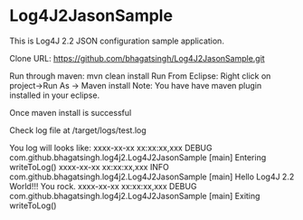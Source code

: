 # Log4J2JasonSample
This is Log4J 2.2 JSON configuration sample application.

Clone URL: https://github.com/bhagatsingh/Log4J2JasonSample.git

Run through maven: mvn clean install
Run From Eclipse: Right click on project->Run As -> Maven install 
Note: You have have maven plugin installed in your eclipse.

Once maven install is successful

Check log file at <PROJECT HOME>/target/logs/test.log

You log will looks like:
xxxx-xx-xx xx:xx:xx,xxx DEBUG com.github.bhagatsingh.log4j2.Log4J2JasonSample [main] Entering writeToLog()
xxxx-xx-xx xx:xx:xx,xxx INFO com.github.bhagatsingh.log4j2.Log4J2JasonSample [main] Hello Log4J 2.2 World!!! You rock.
xxxx-xx-xx xx:xx:xx,xxx DEBUG com.github.bhagatsingh.log4j2.Log4J2JasonSample [main] Exiting writeToLog()

